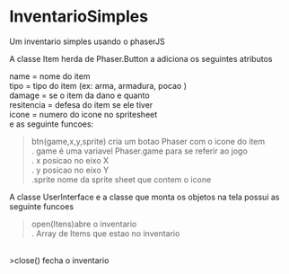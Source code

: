 # InventarioSimples
Um inventario simples usando o phaserJS

A classe Item herda de Phaser.Button a adiciona os seguintes atributos

   name = nome do item   
   tipo = tipo do item (ex: arma, armadura, pocao )   
   damage = se o item da dano e quanto   
   resitencia = defesa do item se ele tiver   
   icone = numero do icone no spritesheet
    <br>
e as seguinte funcoes:
<br>
> btn(game,x,y,sprite)  cria um botao Phaser com o icone do item<br>
   . game é uma variavel Phaser.game para se referir ao jogo<br>
   . x posicao no eixo X<br>
   . y posicao no eixo Y<br>
   .sprite nome da sprite sheet que contem o icone <br>



A classe UserInterface e a classe que monta os objetos na tela possui as seguinte funcoes 
<br>
>open(Itens)abre o inventario <br>
   . Array de Items que estao no inventario<br>
<br>
>close() fecha o inventario
    
